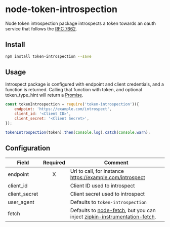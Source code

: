 # node-token-introspection

Node token introspection package introspects a token towards an oauth service that follows the [RFC 7662](https://tools.ietf.org/html/rfc7662).

## Install

```bash
npm install token-introspection --save
```

## Usage

Introspect package is configured with endpoint and client credentials, and a function is returned.
Calling that function with token, and optional token_type_hint will return a
[Promise](https://developer.mozilla.org/en-US/docs/Web/JavaScript/Reference/Global_Objects/Promise).

```javascript
const tokenIntrospection = require('token-introspection')({
    endpoint: 'https://example.com/introspect',
    client_id: '<Client ID>',
    client_secret: '<Client Secret>',
});

tokenIntrospection(token).then(console.log).catch(console.warn);
```

## Configuration

| Field         | Required | Comment |
| ------------- | :------: | ------- |
| endpoint      | X        | Url to call, for instance https://example.com/introspect |
| client_id     |          | Client ID used to introspect |
| client_secret |          | Client secret used to introspect |
| user_agent    |          | Defaults to `token-introspection` |
| fetch         |          | Defaults to [node-fetch](https://github.com/bitinn/node-fetch), but you can inject [zipkin-instrumentation-fetch](https://www.npmjs.com/package/zipkin-instrumentation-fetch). |
